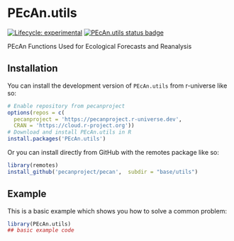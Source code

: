 
# PEcAn.utils

<!-- badges: start -->

[![Lifecycle: experimental](https://img.shields.io/badge/lifecycle-experimental-orange.svg)](https://lifecycle.r-lib.org/articles/stages.html#experimental)
[![PEcAn.utils status badge](https://pecanproject.r-universe.dev/badges/PEcAn.utils)](https://pecanproject.r-universe.dev/PEcAn.utils)

<!-- badges: end -->

PEcAn Functions Used for Ecological Forecasts and Reanalysis

## Installation

You can install the development version of `PEcAn.utils` from r-universe like so:

``` r
# Enable repository from pecanproject
options(repos = c(
  pecanproject = 'https://pecanproject.r-universe.dev',
  CRAN = 'https://cloud.r-project.org'))
# Download and install PEcAn.utils in R
install.packages('PEcAn.utils')
```

Or you can install directly from GitHub with the remotes package like so:

``` r
library(remotes)
install_github('pecanproject/pecan',  subdir = "base/utils")
```

## Example

This is a basic example which shows you how to solve a common problem:

``` r
library(PEcAn.utils)
## basic example code
```

